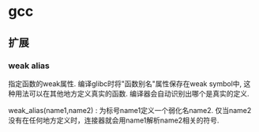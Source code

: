 # gcc
## 扩展
### weak alias
指定函数的weak属性. 编译glibc时将"函数别名"属性保存在weak symbol中, 这种用法可以在其他地方定义真实的函数. 编译器会自动识别出哪个是真实的定义.

weak_alias(name1,name2) : 为标号name1定义一个弱化名name2. 仅当name2没有在任何地方定义时，连接器就会用name1解析name2相关的符号.